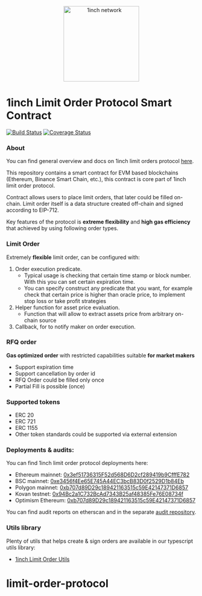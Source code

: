 <p align="center">
  <img src="https://app.1inch.io/assets/images/logo.svg" width="200" alt="1inch network" />
</p>

# 1inch Limit Order Protocol Smart Contract

[![Build Status](https://github.com/1inch/limit-order-protocol/workflows/CI/badge.svg)](https://github.com/1inch/limit-order-protocol/actions)
[![Coverage Status](https://coveralls.io/repos/github/1inch/limit-order-protocol/badge.svg?branch=master)](https://coveralls.io/github/1inch/limit-order-protocol?branch=master)

### About

You can find general overview and docs on 1inch limit orders protocol [here](https://docs.1inch.io/limit-order-protocol/).

This repository contains a smart contract for EVM based blockchains (Ethereum, Binance Smart Chain, etc.), this contract is core part of 1inch limit order protocol.

Contract allows users to place limit orders, that later could be filled on-chain. Limit order itself is a data structure created off-chain and signed according to EIP-712.

Key features of the protocol is **extreme flexibility** and **high gas efficiency** that achieved by using following order types.

### Limit Order
Extremely **flexible** limit order, can be configured with:
1) Order execution predicate.
    - Typical usage is checking that certain time stamp or block number. With this you can set certain expiration time.
    - You can specify construct any predicate that you want, for example check that certain price is higher than oracle price, to implement stop loss or take profit strategies 
2) Helper function for asset price evaluation.
    - Function that will allow to extract assets price from arbitrary on-chain source
3) Callback, for to notify maker on order execution.

### RFQ order

**Gas optimized order** with restricted capabilities suitable **for market makers**

- Support expiration time
- Support cancellation by order id
- RFQ Order could be filled only once
- Partial Fill is possible (once)

### Supported tokens
- ERC 20
- ERC 721
- ERC 1155
- Other token standards could be supported via external extension

### Deployments & audits:
You can find 1inch limit order protocol deployments here: 
- Ethereum mainnet: [0x3ef51736315F52d568D6D2cf289419b9CfffE782](https://etherscan.io/address/0x3ef51736315f52d568d6d2cf289419b9cfffe782)
- BSC mainnet: [0xe3456f4Ee65E745A44EC3bcB83D0f2529D1b84Eb](https://bscscan.com/address/0xe3456f4ee65e745a44ec3bcb83d0f2529d1b84eb)
- Polygon mainnet: [0xb707d89D29c189421163515c59E42147371D6857](https://polygonscan.com/address/0xb707d89D29c189421163515c59E42147371D6857)
- Kovan testnet: [0x94Bc2a1C732BcAd7343B25af48385Fe76E08734f](https://kovan.etherscan.io/address/0x94bc2a1c732bcad7343b25af48385fe76e08734f)
- Optimism Ethereum: [0xb707d89D29c189421163515c59E42147371D6857](https://optimistic.etherscan.io/address/0xb707d89D29c189421163515c59E42147371D6857)

You can find audit reports on etherscan and in the separate [audit repository](https://github.com/1inch/1inch-audits/tree/master/Limit%20Order%20Protocol). 


### Utils library
Plenty of utils that helps create & sign orders are available in our typescript utils library:  
- [1inch Limit Order Utils](https://github.com/1inch/limit-order-protocol-utils) 
# limit-order-protocol
